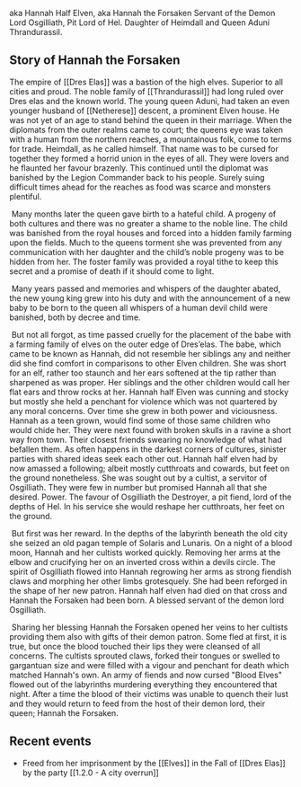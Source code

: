 aka Hannah Half Elven, aka Hannah the Forsaken
Servant of the Demon Lord Osgilliath, Pit Lord of Hel. Daughter of Heimdall and Queen Aduni Thrandurassil. 
## Story of Hannah the Forsaken

The empire of [[Dres Elas]] was a bastion of the high elves. Superior to all cities and proud. The noble family of [[Thrandurassil]] had long ruled over Dres elas and the known world. The young queen Aduni, had taken an even younger husband of [[Netherese]] descent, a prominent Elven house. He was not yet of an age to stand behind the queen in their marriage. When the diplomats from the outer realms came to court; the queens eye was taken with a human from the northern reaches, a mountainous folk, come to terms for trade. Heimdall, as he called himself. That name was to be cursed for together they formed a horrid union in the eyes of all. They were lovers and he flaunted her favour brazenly. This continued until the diplomat was banished by the Legion Commander back to his people. Surely suing difficult times ahead for the reaches as food was scarce and monsters plentiful.

 Many months later the queen gave birth to a hateful child. A progeny of both cultures and there was no greater a shame to the noble line. The child was banished from the royal houses and forced into a hidden family farming upon the fields. Much to the queens torment she was prevented from any communication with her daughter and the child’s noble progeny was to be hidden from her. The foster family was provided a royal tithe to keep this secret and a promise of death if it should come to light.

 Many years passed and memories and whispers of the daughter abated, the new young king grew into his duty and with the announcement of a new baby to be born to the queen all whispers of a human devil child were banished, both by decree and time.

 But not all forgot, as time passed cruelly for the placement of the babe with a farming family of elves on the outer edge of Dres’elas. The babe, which came to be known as Hannah, did not resemble her siblings any and neither did she find comfort in comparisons to other Elven children. She was short for an elf, rather too staunch and her ears softened at the tip rather than sharpened as was proper. Her siblings and the other children would call her flat ears and throw rocks at her. Hannah half Elven was cunning and stocky but mostly she held a penchant for violence which was not quartered by any moral concerns. Over time she grew in both power and viciousness. Hannah as a teen grown, would find some of those same children who would chide her. They were next found with broken skulls in a ravine a short way from town. Their closest friends swearing no knowledge of what had befallen them. As often happens in the darkest corners of cultures, sinister parties with shared ideas seek each other out. Hannah half elven had by now amassed a following; albeit mostly cutthroats and cowards, but feet on the ground nonetheless. She was sought out by a cultist, a servitor of Osgilliath. They were few in number but promised Hannah all that she desired. Power. The favour of Osgilliath the Destroyer, a pit fiend, lord of the depths of Hel. In his service she would reshape her cutthroats, her feet on the ground.

 But first was her reward. In the depths of the labyrinth beneath the old city she seized an old pagan temple of Solaris and Lunaris. On a night of a blood moon, Hannah and her cultists worked quickly. Removing her arms at the elbow and crucifying her on an inverted cross within a devils circle. The spirit of Osgilliath flowed into Hannah regrowing her arms as strong fiendish claws and morphing her other limbs grotesquely. She had been reforged in the shape of her new patron. Hannah half elven had died on that cross and Hannah the Forsaken had been born. A blessed servant of the demon lord Osgilliath.

 Sharing her blessing Hannah the Forsaken opened her veins to her cultists providing them also with gifts of their demon patron. Some fled at first, it is true, but once the blood touched their lips they were cleansed of all concerns. The cultists sprouted claws, forked their tongues or swelled to gargantuan size and were filled with a vigour and penchant for death which matched Hannah's own. An army of fiends and now cursed "Blood Elves" flowed out of the labyrinths murdering everything they encountered that night. After a time the blood of their victims was unable to quench their lust and they would return to feed from the host of their demon lord, their queen; Hannah the Forsaken.

## Recent events

- Freed from her imprisonment by the [[Elves]] in the Fall of [[Dres Elas]] by the party [[1.2.0 - A city overrun]]
